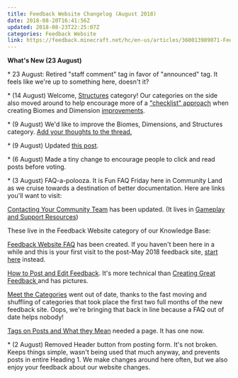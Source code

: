 ```yaml
---
title: Feedback Website Changelog (August 2018)
date: 2018-08-20T16:41:56Z
updated: 2018-08-23T22:25:07Z
categories: Feedback Website
link: https://feedback.minecraft.net/hc/en-us/articles/360013989071-Feedback-Website-Changelog-August-2018
---
```


**What's New (23 August)**

\* 23 August: Retired "staff comment" tag in favor of "announced" tag. It feels like we're up to something here, doesn't it?

\* (14 August) Welcome, [Structures](https://feedback.minecraft.net/hc/en-us/community/topics/360000623632-Structures) category! Our categories on the side also moved around to help encourage more of a ["checklist" approach](https://feedback.minecraft.net/hc/en-us/community/posts/360009214472-Ready-to-talk-biomes-and-dimensions-Here-s-how-to-do-it-Start-Here-) when creating Biomes and Dimension [improvements](https://feedback.minecraft.net/hc/en-us/community/posts/360019036911-Biomes-Dimensions-and-Structures-a-discussion).

\* (9 August) We'd like to improve the Biomes, Dimensions, and Structures category. [Add your thoughts to the thread.](https://feedback.minecraft.net/hc/en-us/community/posts/360019036911-Biomes-Dimensions-and-Structures-a-discussion)

\* (9 August) Updated [this post](https://feedback.minecraft.net/hc/en-us/community/posts/360009315071--Start-Here-What-is-the-Website-section-about-).

\* (6 August) Made a tiny change to encourage people to click and read posts before voting.

\* (3 August) FAQ-a-polooza. It is Fun FAQ Friday here in Community Land as we cruise towards a destination of better documentation. Here are links you'll want to visit:

[Contacting Your Community Team](https://feedback.minecraft.net/hc/en-us/articles/360004736052) has been updated. (It lives in [Gameplay and Support Resources](https://feedback.minecraft.net/hc/en-us/sections/360001185372-Gameplay-and-Support-Resources))

These live in the Feedback Website category of our Knowledge Base:

[Feedback Website FAQ](./Feedback-Website-FAQ.md) has been created. If you haven't been here in a while and this is your first visit to the post-May 2018 feedback site, [start here](./Welcome-to-the-Feedback-Site.md) instead.

[How to Post and Edit Feedback](./How-to-Post-and-Edit-Feedback.md). It's more technical than [Creating Great Feedback ](./Creating-Great-Ideas.md)and has pictures.

[Meet the Categories](https://feedback.minecraft.net/hc/en-us/articles/360004476171) went out of date, thanks to the fast moving and shuffling of categories that took place the first two full months of the new feedback site. Oops, we're bringing that back in line because a FAQ out of date helps nobody!

[Tags on Posts and What they Mean](./Tags-on-Posts-and-What-They-Mean-A-Guide.md) needed a page. It has one now.

\* (2 August) Removed Header button from posting form. It's not broken. Keeps things simple, wasn't being used that much anyway, and prevents posts in entire Heading 1. We make changes around here often, but we also enjoy your feedback about our website changes.

